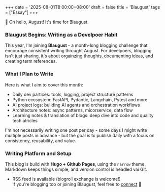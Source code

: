 +++
date = '2025-08-01T8:00:00+08:00'
draft = false
title = 'Blaugust'
tags = ["Essay"]
+++

🎈 Oh hello, August! It's time for Blaugust.

### Blaugust Begins: Writing as a Develpoer Habit

This year, I'm joining **Blaugust** - a month-long blogging challenge that encourage consistent writing throught August.
For develpoers, blogging isn't just sharing, it's about orgainzing thoughts, documenting ideas, and creating term references.

### What I Plan to Write

Here is what I aim to cover this month:

- Daily dev partices: tools, logging, project structure patterns
- Python ecosystem: FastAPI, Pydantic, Langchain, Pytest and more
- AI project logs: buliding AI agents and orchestration workflows
- Architecture notes: async patterns, micorservice, data flow
- Learning notes & translation of blogs: deep dive into code and quality tech atricles

I'm not necessarily writing one post per day - some days I might write multiple posts in advance - but the goal is to publish daily with a focus on consistency, reusability, and value.

### Writing Platform and Setup

This blog is build with **Hugo + Github Pages**, using the `narrow` theme.
Markdown keeps things simple, and version control is headled vai Git.

- RSS feed is available (blogroll exchange is welcome!)  
   If you're blogging too or joining Blaugust, feel free to [connect](https://github.com/Starslayerx/starslayerx.github.io/issues) 👋
